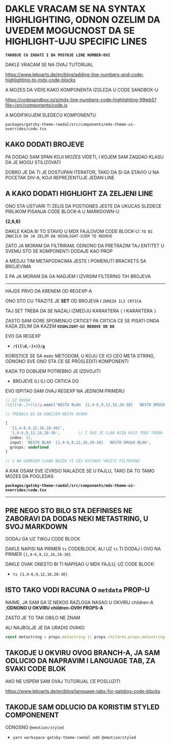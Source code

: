 # DAKLE VRACAM SE NA SYNTAX HIGHLIGHTING, ODNON OZELIM DA UVEDEM MOGUCNOST DA SE HIGHLIGHT-UJU SPECIFIC LINES

**`TAKODJE CU ZADATI I DA POSTOJE LINE NUMBER-OVI`**

DAKLE VRACAM SE NA OVAJ TUTORIJAL

<https://www.lekoarts.de/en/blog/adding-line-numbers-and-code-highlighting-to-mdx-code-blocks>

A MOZES DA VIDIS KAKO KOMPONENTA IZGLEDA U CODE SANDBOX-U

<https://codesandbox.io/s/mdx-line-numbers-code-highlighting-99wb5?file=/src/components/code.js>

A MODIFIKUJEM SLEDECU KOMPONENTU

`packages/gatsby-theme-raedal/src/components/mdx-theme-ui-overrides/code.tsx`

## KAKO DODATI BROJEVE

PA DODAO SAM SPAN KOJI MOZES VIDETI, I KOJEM SAM ZAQDAO KLASU DA JE MOGU STILIZOVATI

DOBRO JE DA TI JE DOSTUPAN ITERATOR, TAKO DA SI GA STAVIO U NA POCETAK DIV-A, KOJI REPREZENTUJE JEDAN LINE

## A KAKO DODATI HIGHLIGHT ZA ZELJENI LINE

ONO STA USTVARI TI ZELIS DA POSTIGNES JESTE DA UKUCAS SLEDECE PRILIKOM PISANJA CODE BLOCK-A U MARKDOWN-U

**{2,6,8}**

DAKLE KADA BI TO STAVIO U MDX FAJLOVOM CODE BLOCK-U: `TO BI ZNACILO DA JA ZELIM DA HIGHLIGHT-UJEM TE REDOVE`

ZATO JA MORAM DA FILTRIRAM, ODNONO DA PRETRAZIM TAJ ENTITET U SVEMU STO SE KOMPONENTI DODAJE KAO PROP

A MEDJU TIM METAPODACIMA JESTE I POMENUTI BRACKETS SA BROJEVIMA

E PA JA MORAM DA GA NADJEM I IZVRSIM FILTERING TIH BROJEVA

---

HAJDE PRVO DA KRENEM OD REGEXP-A

ONO STO CU TRAZITE JE **SET** OD BROJEVA I `ZAREZA ILI CRTICA`

TAJ SET TREBA DA SE NAZALI IZMEDJU KARAKTERA `{` I KARAKTERA `}`

ZASTO SAM GORE SPOMENUO CRTICE? PA CRTICA CE SE PISATI ONDA KADA ZELIM DA KAZEM **`HIGHLIGHT-UJ REDOVE OD DO`**

EVO GA REGEXP

- **`/{([\d,-]+)}/g`**

KORISTICE SE SA exec METODOM, U KOJU CE ICI CEO META STRING, ODNONO SVE ONO STA CE SE PROSLEDITI KOMPONENTI

KADA TO DOBIJEM POTREBNO JE IZDVOJITI

- BROJEVE ILI ILI OD CRTICA DO

EVO ISPITAO SAM OVAJ REGEXP NA JEDNOM PRIMERU

```javascript
// IZ OVOGO
/\{([\d-,]+)\}/g.exec("NESTO BLAH  {1,4-6,9,12,16,28-30}   NESTO DRUGO BLAH")

// TREBALO BI DA DOBIJEM NESTO OVAKO

[
  '{1,4-6,9,12,16,28-30}',
  '1,4-6,9,12,16,28-30',        // I OVO JE CLAN NIZA KOJI TEBI TREBA
  index: 12,
  input: 'NESTO BLAH  {1,4-6,9,12,16,28-30}   NESTO DRUGO BLAH',
  groups: undefined
]

// I NA GORNJEM CLANU NUIZA TI CES USTVARI VRSITI FILTERING

```

A KAK OSAM SVE IZVRSIO NALAZICE SE U FAJLU, TAKO DA TO TAMO MOZES DA POGLEDAS

**`packages/gatsby-theme-raedal/src/components/mdx-theme-ui-overrides/code.tsx`**

---

## PRE NEGO STO BILO STA DEFINISES NE ZABORAVI DA DODAS NEKI METASTRING, U SVOJ MARKDOWN

DODAJ GA UZ TWOJ CODE BLOCK

DAKLE NAPISI NA PRIMER `ts` CODEBLOCK, ALI UZ `ts` TI DODAJ I OVO NA PRIMER `{1,4-6,9,12,16,28-30}`

DAKLE OVAK ONESTO BI TI NAPISAO U MDX FAJLU, UZ CODE BLOCK:

- `ts {1,4-6,9,12,16,28-30}`

## ISTO TAKO VODI RACUNA O `metdata` PROP-U

NAIME, JA SAM GA IZ NEKOG RAZLOGA NASAO U OKVIRU children-A ;**ODNONO U OKVIRU children-OVIH PROPS-A**

ZASTO JE TO TAK OBILO NE ZNAM

ALI NAJBOLJE JE DA URADIS OVAKO

```javascript
const metastring = props.metastring || props.children.props.metastring;
```

## TAKODJE U OKVIRU OVOG BRANCH-A, JA SAM ODLUCIO DA NAPRAVIM I LANGUAGE TAB, ZA SVAKI CODE BLOK

AKO NE USPEM SAM OVAJ TUTORIJAL CE POSLUZITI

<https://www.lekoarts.de/en/blog/language-tabs-for-gatsbys-code-blocks>

## TAKODJE SAM ODLUCIO DA KORISTIM STYLED COMPONENENT

ODNOSNO `@emotion/styled`

- `yarn workspace gatsby-theme-raedal add @emotion/styled`
